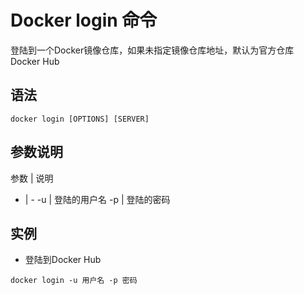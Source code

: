 # Docker login 命令


登陆到一个Docker镜像仓库，如果未指定镜像仓库地址，默认为官方仓库 Docker Hub

## 语法

```
docker login [OPTIONS] [SERVER]
```

## 参数说明

参数 | 说明
- | -
-u | 登陆的用户名
-p | 登陆的密码

## 实例

- 登陆到Docker Hub

```
docker login -u 用户名 -p 密码
```